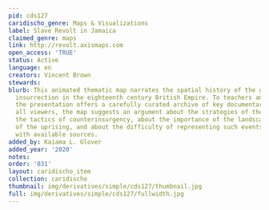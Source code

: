 ```yaml
---
pid: cds127
caridischo_genre: Maps & Visualizations
label: Slave Revolt in Jamaica
claimed_genre: maps
link: http://revolt.axismaps.com
open_access: 'TRUE'
status: Active
language: en
creators: Vincent Brown
stewards: 
blurb: This animated thematic map narrates the spatial history of the greatest slave
  insurrection in the eighteenth century British Empire. To teachers and researchers,
  the presentation offers a carefully curated archive of key documentary evidence.  To
  all viewers, the map suggests an argument about the strategies of the rebels and
  the tactics of counterinsurgency, about the importance of the landscape to the course
  of the uprising, and about the difficulty of representing such events cartographically
  with available sources.
added_by: Kaiama L. Glover
added_year: '2020'
notes: 
order: '031'
layout: caridischo_item
collection: caridischo
thumbnail: img/derivatives/simple/cds127/thumbnail.jpg
full: img/derivatives/simple/cds127/fullwidth.jpg
---
```

